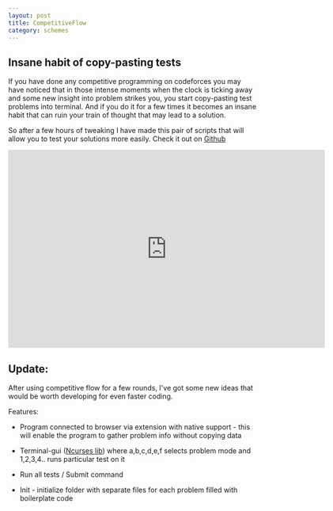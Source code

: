```yaml
---
layout: post
title: CompetitiveFlow
category: schemes
---
```


## Insane habit of copy-pasting tests

If you have done any competitive programming on codeforces you may have noticed that in those intense moments when the clock is ticking away and some new insight into problem strikes you, you start copy-pasting test problems into terminal. And if you do it for a few times it becomes an insane habit that can ruin your train of thought that may lead to a solution.

So after a few hours of tweaking I have made this pair of scripts that will allow you to test your solutions more easily. Check it out on [Github](https://github.com/dulex123/competitive-flow)

<iframe width="640" height="400" src="https://www.youtube.com/embed/vFjqoGfHRBk" frameborder="0" allowfullscreen></iframe>



## Update:

After using competitive flow for a few rounds, I've got some new ideas that would be worth developing for even faster coding.

Features:

- Program connected to browser via extension with native support - this will enable the program to gather problem info without copying data

- Terminal-gui ([Ncurses lib](https://en.wikipedia.org/wiki/Ncurses)) where a,b,c,d,e,f selects problem mode and 1,2,3,4.. runs particular test on it

- Run all tests / Submit command

- Init - initialize folder with separate files for each problem filled with boilerplate code
